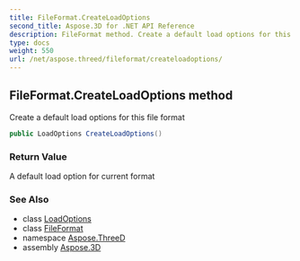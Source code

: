 ```yaml
---
title: FileFormat.CreateLoadOptions
second_title: Aspose.3D for .NET API Reference
description: FileFormat method. Create a default load options for this file format
type: docs
weight: 550
url: /net/aspose.threed/fileformat/createloadoptions/
---
```

## FileFormat.CreateLoadOptions method

Create a default load options for this file format

```csharp
public LoadOptions CreateLoadOptions()
```

### Return Value

A default load option for current format

### See Also

* class [LoadOptions](../../../aspose.threed.formats/loadoptions/)
* class [FileFormat](../)
* namespace [Aspose.ThreeD](../../fileformat/)
* assembly [Aspose.3D](../../../)


